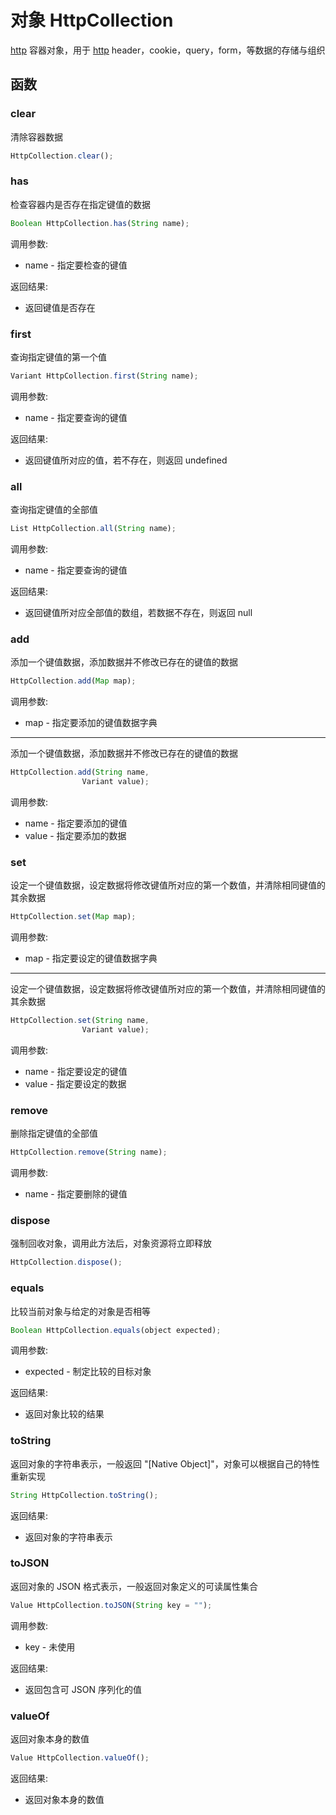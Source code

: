 # 对象 HttpCollection
[http](../../module/ifs/http.md) 容器对象，用于 [http](../../module/ifs/http.md) header，cookie，query，form，等数据的存储与组织

## 函数
        
### clear
清除容器数据
```JavaScript
HttpCollection.clear();
```

### has
检查容器内是否存在指定键值的数据
```JavaScript
Boolean HttpCollection.has(String name);
```

调用参数:
* name - 指定要检查的键值

返回结果:
* 返回键值是否存在

### first
查询指定键值的第一个值
```JavaScript
Variant HttpCollection.first(String name);
```

调用参数:
* name - 指定要查询的键值

返回结果:
* 返回键值所对应的值，若不存在，则返回 undefined

### all
查询指定键值的全部值
```JavaScript
List HttpCollection.all(String name);
```

调用参数:
* name - 指定要查询的键值

返回结果:
* 返回键值所对应全部值的数组，若数据不存在，则返回 null

### add
添加一个键值数据，添加数据并不修改已存在的键值的数据
```JavaScript
HttpCollection.add(Map map);
```

调用参数:
* map - 指定要添加的键值数据字典

--------------------------
添加一个键值数据，添加数据并不修改已存在的键值的数据
```JavaScript
HttpCollection.add(String name,
                Variant value);
```

调用参数:
* name - 指定要添加的键值
* value - 指定要添加的数据

### set
设定一个键值数据，设定数据将修改键值所对应的第一个数值，并清除相同键值的其余数据
```JavaScript
HttpCollection.set(Map map);
```

调用参数:
* map - 指定要设定的键值数据字典

--------------------------
设定一个键值数据，设定数据将修改键值所对应的第一个数值，并清除相同键值的其余数据
```JavaScript
HttpCollection.set(String name,
                Variant value);
```

调用参数:
* name - 指定要设定的键值
* value - 指定要设定的数据

### remove
删除指定键值的全部值
```JavaScript
HttpCollection.remove(String name);
```

调用参数:
* name - 指定要删除的键值

### dispose
强制回收对象，调用此方法后，对象资源将立即释放
```JavaScript
HttpCollection.dispose();
```

### equals
比较当前对象与给定的对象是否相等
```JavaScript
Boolean HttpCollection.equals(object expected);
```

调用参数:
* expected - 制定比较的目标对象

返回结果:
* 返回对象比较的结果

### toString
返回对象的字符串表示，一般返回 "[Native Object]"，对象可以根据自己的特性重新实现
```JavaScript
String HttpCollection.toString();
```

返回结果:
* 返回对象的字符串表示

### toJSON
返回对象的 JSON 格式表示，一般返回对象定义的可读属性集合
```JavaScript
Value HttpCollection.toJSON(String key = "");
```

调用参数:
* key - 未使用

返回结果:
* 返回包含可 JSON 序列化的值

### valueOf
返回对象本身的数值
```JavaScript
Value HttpCollection.valueOf();
```

返回结果:
* 返回对象本身的数值


